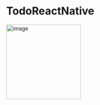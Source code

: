 # TodoReactNative

<img width="199" alt="image" src="https://user-images.githubusercontent.com/85684965/213933398-9f1ea7cb-edc7-4df0-a938-24a8214b9289.png">
